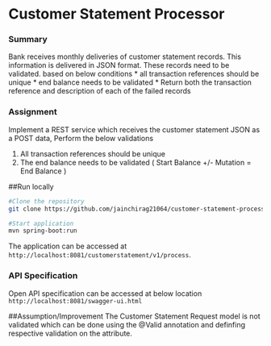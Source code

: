 # Customer Statement Processor

### Summary ###
Bank receives monthly deliveries of customer statement records. This information is delivered in JSON format. 
These records need to be validated. based on below conditions
    * all transaction references should be unique
    * end balance needs to be validated
    * Return both the transaction reference and description of each of the failed records

### Assignment ###
Implement a REST service which receives the customer statement JSON as a POST data, Perform the below validations
1. All transaction references should be unique
2. The end balance needs to be validated ( Start Balance +/- Mutation = End Balance )

##Run locally

```bash
#Clone the repository
git clone https://github.com/jainchirag21064/customer-statement-processor.git

#Start application
mvn spring-boot:run
```

The application can be accessed at `http://localhost:8081/customerstatement/v1/process`.

### API Specification ###
Open API specification can be accessed at below location
`http://localhost:8081/swagger-ui.html`

##Assumption/Improvement
The Customer Statement Request model is not validated which can be done using the @Valid annotation and definfing respective validation on the attribute.
